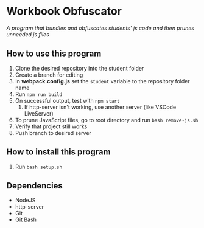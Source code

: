 # Workbook Obfuscator
*A program that bundles and obfuscates students' js code and then prunes unneeded js files*

## How to use this program
1. Clone the desired repository into the student folder
2. Create a branch for editing
3. In __webpack.config.js__ set the `student` variable to the repository folder name
4. Run `npm run build`
5. On successful output, test with `npm start`
   1. If http-server isn't working, use another server (like VSCode LiveServer)
6. To prune JavaScript files, go to root directory and run `bash remove-js.sh`
7. Verify that project still works
8. Push branch to desired server

## How to install this program
1. Run `bash setup.sh`

## Dependencies
* NodeJS
* http-server
* Git
* Git Bash